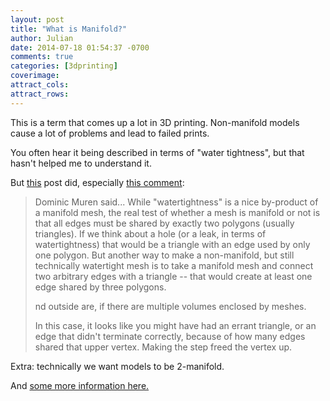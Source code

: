 ```yaml
---
layout: post
title: "What is Manifold?"
author: Julian
date: 2014-07-18 01:54:37 -0700
comments: true
categories: [3dprinting]
coverimage: 
attract_cols:
attract_rows:
---
```

This is a term that comes up a lot in 3D printing. Non-manifold models cause a lot of problems and lead to failed prints.

You often hear it being described in terms of "water tightness", but that hasn't helped me to understand it.

<!-- more -->

But [this](http://www.iheartrobotics.com/2010/01/openscad-tip-manifold-space-and-time.html) post did, especially [this comment](http://www.iheartrobotics.com/2010/01/openscad-tip-manifold-space-and-time.html?showComment=1264551125102#c7892813172347887917):
>
> Dominic Muren said...
While "watertightness" is a nice by-product of a manifold mesh, the real test of whether a mesh is manifold or not is that all edges must be shared by exactly two polygons (usually triangles). If we think about a hole (or a leak, in terms of watertightness) that would be a triangle with an edge used by only one polygon. But another way to make a non-manifold, but still technically watertight mesh is to take a manifold mesh and connect two arbitrary edges with a triangle -- that would create at least one edge shared by three polygons.
>
> nd outside are, if there are multiple volumes enclosed by meshes. 
>
> In this case, it looks like you might have had an errant triangle, or an edge that didn't terminate correctly, because of how many edges shared that upper vertex. Making the step freed the vertex up.

Extra: technically we want models to be 2-manifold. 

And [some more information here.](http://www.cs.mtu.edu/~shene/COURSES/cs3621/NOTES/model/manifold.html)